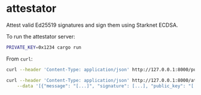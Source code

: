 # attestator

Attest valid Ed25519 signatures and sign them using Starknet ECDSA.

To run the attestator server:

```sh
PRIVATE_KEY=0x1234 cargo run
```

From `curl`:

```sh
curl --header 'Content-Type: application/json' http://127.0.0.1:8000/public_key
```

```sh
curl --header 'Content-Type: application/json' http://127.0.0.1:8000/attest \
    --data '[{"message": "[...]", "signature": [...], "public_key": "[...]"}, ...]'
```
